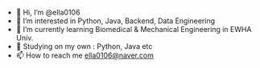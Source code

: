 - 👋 Hi, I’m @ella0106
- 👀 I’m interested in Python, Java, Backend, Data Engineering
- 🌱 I’m currently learning Biomedical & Mechanical Engineering in EWHA Univ.
- 💞️ Studying on my own : Python, Java etc
- 📫 How to reach me ella0106@naver.com

<!---
ella0106/ella0106 is a ✨ special ✨ repository because its `README.md` (this file) appears on your GitHub profile.
You can click the Preview link to take a look at your changes.
--->
